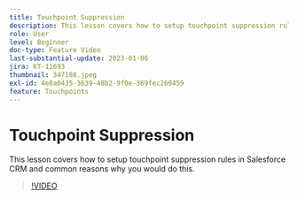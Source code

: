 ```yaml
---
title: Touchpoint Suppression
description: This lesson covers how to setup touchpoint suppression rules in Salesforce CRM and common reasons why you would do this.
role: User
level: Beginner
doc-type: Feature Video
last-substantial-update: 2023-01-06
jira: KT-11693
thumbnail: 347188.jpeg
exl-id: 4e8a0435-3639-48b2-9f0e-369fec269459
feature: Touchpoints
---
```

# Touchpoint Suppression

This lesson covers how to setup touchpoint suppression rules in Salesforce CRM and common reasons why you would do this.

>[!VIDEO](https://video.tv.adobe.com/v/347188/?quality=12&learn=on)
